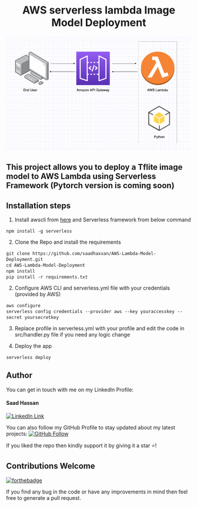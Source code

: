 <div align="center">
<h1>AWS serverless lambda Image Model Deployment</h1>
   <div align="center">
    <img src="architecture.png" width='700'/>
  </div>
</div>


<h2>This project allows you to deploy a Tflite image model to AWS Lambda using Serverless Framework (Pytorch version is coming soon)</h2>

## Installation steps

1. Install awscli from [here](https://docs.aws.amazon.com/cli/latest/userguide/getting-started-install.html) and Serverless framework from below command
```
npm install -g serverless
```

2. Clone the Repo and install the requirements

```
git clone https://github.com/saadhaxxan/AWS-Lambda-Model-Deployment.git
cd AWS-Lambda-Model-Deployment
npm install
pip install -r requirements.txt
```
2. Configure AWS CLI and serverless.yml file with your credentials (provided by AWS)
```
aws configure
serverless config credentials --provider aws --key youraccesskey --secret yoursecretkey
```
3. Replace profile in serverless.yml with your profile and edit the code in src/handler.py file if you need any logic change

4. Deploy the app 
```
serverless deploy
```

## Author
You can get in touch with me on my LinkedIn Profile:

#### Saad Hassan
[![LinkedIn Link](https://img.shields.io/badge/Connect-saadhaxxan-blue.svg?logo=linkedin&longCache=true&style=social&label=Connect
)](https://www.linkedin.com/in/saadhaxxan)

You can also follow my GitHub Profile to stay updated about my latest projects: [![GitHub Follow](https://img.shields.io/badge/Connect-saadhaxxan-blue.svg?logo=Github&longCache=true&style=social&label=Follow)](https://github.com/saadhaxxan)

If you liked the repo then kindly support it by giving it a star ⭐!

## Contributions Welcome
[![forthebadge](https://forthebadge.com/images/badges/built-with-love.svg)](#)

If you find any bug in the code or have any improvements in mind then feel free to generate a pull request.
